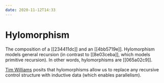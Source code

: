 ```yaml
---
date: 2020-11-12T14:33
---
```


# Hylomorphism

The composition of a [[234411dc]] and an [[4bb5719e]]. Hylomorphism models
general recursion (in contrast to [[8e03ceba]], which models primitive
recursion). In other words, hylomorphisms are [[065a02c9]].

[Tim Williams] posits that hylomorphisms allow us to replace any recursive
control structure with inductive data (which enables parallelism).

[Tim Williams]: https://www.youtube.com/watch?v=Zw9KeP3OzpU
